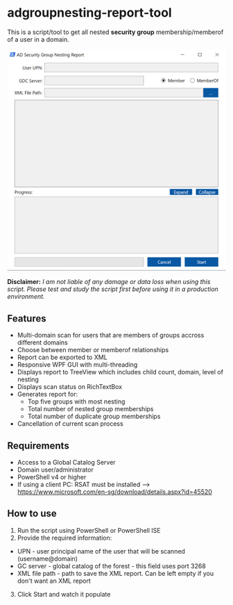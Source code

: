 # adgroupnesting-report-tool
This is a script/tool to get all nested **security group** membership/memberof of a user in a domain.

![](images/mainform.png)

**Disclaimer:** *I am not liable of any damage or data loss when using this script. Please test and study the script first before using it in a production environment.*

## Features
* Multi-domain scan for users that are members of groups accross different domains
* Choose between member or memberof relationships
* Report can be exported to XML
* Responsive WPF GUI with multi-threading
* Displays report to TreeView which includes child count, domain, level of nesting
* Displays scan status on RichTextBox
* Generates report for:
  * Top five groups with most nesting
  * Total number of nested group memberships
  * Total number of duplicate group memberships
* Cancellation of current scan process

## Requirements
* Access to a Global Catalog Server
* Domain user/administrator
* PowerShell v4 or higher
* If using a client PC: RSAT must be installed --> https://www.microsoft.com/en-sg/download/details.aspx?id=45520

## How to use
1. Run the script using PowerShell or PowerShell ISE
2. Provide the required information:
  * UPN - user principal name of the user that will be scanned (username@domain)
  * GC server - global catalog of the forest - this field uses port 3268
  * XML file path - path to save the XML report. Can be left empty if you don't want an XML report
3. Click Start and watch it populate
